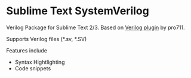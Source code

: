 # Sublime Text SystemVerilog
Verilog Package for Sublime Text 2/3. Based on [Verilog plugin](https://github.com/pro711/sublime-verilog) by pro711.

Supports Verilog files (*.sv, *.SV)

Features include
 - Syntax Hightlighting
 - Code snippets
